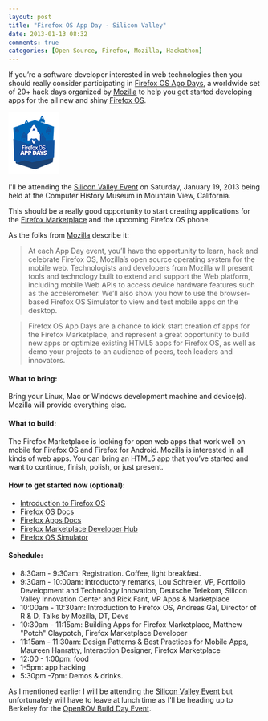 ```yaml
---
layout: post
title: "Firefox OS App Day - Silicon Valley"
date: 2013-01-13 08:32
comments: true
categories: [Open Source, Firefox, Mozilla, Hackathon]
---
```


If you’re a software developer interested in web technologies then you should really consider participating in [Firefox OS App Days](https://wiki.mozilla.org/Engagement/Developer_Engagement/FirefoxAppDays), a worldwide set of 20+ hack days organized by [Mozilla](http://mozilla.org) to help you get started developing apps for the all new and shiny [Firefox OS](https://hacks.mozilla.org/2012/11/firefox-os-video-presentations-and-slides-on-the-os-webapis-hacking-and-writing-apps/).

![](/images/blog/firefox/firefoxOS-app-days.png)

I'll be attending the [Silicon Valley Event](http://firefoxosappday-siliconvalley.eventbrite.com/) on Saturday, January 19, 2013 being held at the Computer History Museum in Mountain View, California.

This should be a really good opportunity to start creating applications for the [Firefox Marketplace](https://marketplace.firefox.com/) and the upcoming Firefox OS phone.

As the folks from [Mozilla](http://mozilla.org) describe it:

> At each App Day event, you’ll have the opportunity to learn, hack and celebrate Firefox OS, Mozilla’s open source operating system for the mobile web. Technologists and developers from Mozilla will present tools and technology built to extend and support the Web platform, including mobile Web APIs to access device hardware features such as the accelerometer. We’ll also show you how to use the browser-based Firefox OS Simulator to view and test mobile apps on the desktop.

> Firefox OS App Days are a chance to kick start creation of apps for the Firefox Marketplace, and represent a great opportunity to build new apps or optimize existing HTML5 apps for Firefox OS, as well as demo your projects to an audience of peers, tech leaders and innovators.

#### What to bring:

Bring your Linux, Mac or Windows development machine and device(s). Mozilla will provide everything else.

#### What to build:

The Firefox Marketplace is looking for open web apps that work well on mobile for Firefox OS and Firefox for Android. Mozilla is interested in all kinds of web apps. You can bring an HTML5 app that you’ve started and want to continue, finish, polish, or just present.

#### How to get started now (optional):

* [Introduction to Firefox OS](http://www.mozilla.org/en-US/firefoxos/)
* [Firefox OS Docs](https://developer.mozilla.org/en-US/docs/Mozilla/Firefox_OS)
* [Firefox Apps Docs](https://developer.mozilla.org/en-US/docs/Apps)
* [Firefox Marketplace Developer Hub](https://marketplace.firefox.com/developers/)
* [Firefox OS Simulator](https://addons.mozilla.org/en-US/firefox/addon/firefox-os-simulator/)

#### Schedule:

* 8:30am - 9:30am: Registration. Coffee, light breakfast.
* 9:30am - 10:00am: Introductory remarks, Lou Schreier, VP, Portfolio Development and Technology Innovation, Deutsche Telekom, Silicon Valley Innovation Center and Rick Fant, VP Apps & Marketplace
* 10:00am - 10:30am: Introduction to Firefox OS, Andreas Gal, Director of R & D, Talks by Mozilla, DT, Devs
* 10:30am - 11:15am: Building Apps for Firefox Marketplace, Matthew "Potch" Claypotch, Firefox Marketplace Developer
* 11:15am - 11:30am: Design Patterns & Best Practices for Mobile Apps, Maureen Hanratty, Interaction Designer, Firefox Marketplace
* 12:00 - 1:00pm: food
* 1-5pm: app hacking
* 5:30pm -7pm: Demos & drinks.

As I mentioned earlier I will be attending the [Silicon Valley Event](http://firefoxosappday-siliconvalley.eventbrite.com/) but unfortunately will have to leave at lunch time as I'll be heading up to Berkeley for the [OpenROV Build Day Event](/blog/2013/01/13/openrov-build-day/).
